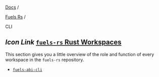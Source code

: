 [Docs](https://docs.fuel.network/) /

[Fuels Rs](https://docs.fuel.network/docs/fuels-rs/) /

CLI

## _Icon Link_ [`fuels-rs` Rust Workspaces](https://docs.fuel.network/docs/fuels-rs/cli/\#fuels-rs-rust-workspaces)

This section gives you a little overview of the role and function of every workspace in the `fuels-rs` repository.

- [`fuels-abi-cli`](https://docs.fuel.network/docs/fuels-rs/cli/fuels-abi-cli/)